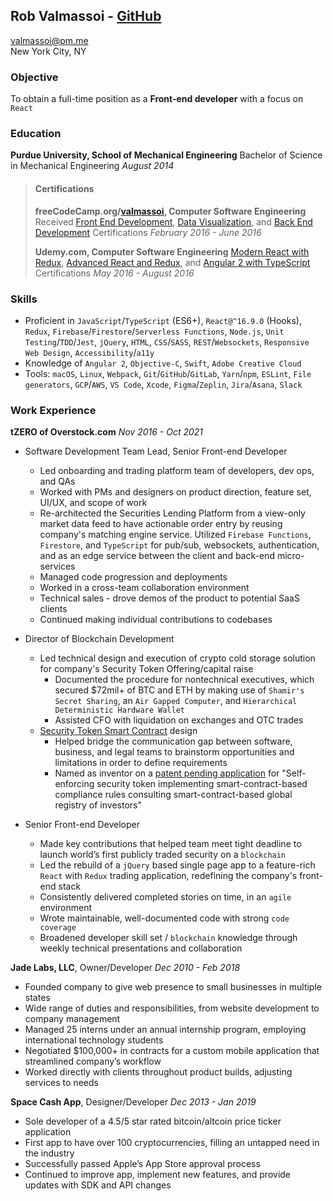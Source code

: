 ## Rob Valmassoi - [GitHub](https://github.com/valmassoi)
[valmassoi@pm.me](mailto:valmassoi@pm.me?subject=Opportunity%20[via%20GitHub])  
New York City, NY

### Objective
To obtain a full-time position as a **Front-end developer** with a focus on `React`

### Education
**Purdue University, School of Mechanical Engineering**
Bachelor of Science in Mechanical Engineering *August 2014*

> #### Certifications
> **freeCodeCamp.org/[valmassoi](https://www.freecodecamp.org/valmassoi), Computer Software Engineering**
> Received [Front End Development](https://www.freecodecamp.org/certification/valmassoi/legacy-front-end), [Data Visualization](https://www.freecodecamp.org/certification/valmassoi/legacy-data-visualization), and [Back End Development](https://www.freecodecamp.org/certification/valmassoi/legacy-back-end) Certifications *February 2016 - June 2016*
>
> **Udemy.com, Computer Software Engineering**
> [Modern React with Redux](https://www.udemy.com/certificate/UC-QESJIVSD/), [Advanced React and Redux](https://www.udemy.com/certificate/UC-8IW4O5O5/), and [Angular 2 with TypeScript](https://www.udemy.com/certificate/UC-564D51CX/) Certifications *May 2016 - August 2016*

### Skills
- Proficient in `JavaScript`/`TypeScript` (ES6+), `React@^16.9.0` (Hooks), `Redux`, `Firebase`/`Firestore`/`Serverless Functions`, `Node.js`, `Unit Testing`/`TDD`/`Jest`, `jQuery`, `HTML`, `CSS`/`SASS`, `REST`/`Websockets`, `Responsive Web Design`, `Accessibility`/`a11y`
- Knowledge of `Angular 2`, `Objective-C`, `Swift`, `Adobe Creative Cloud`
- Tools: `macOS`, `Linux`, `Webpack`, `Git`/`GitHub`/`GitLab`, `Yarn`/`npm`, `ESLint`, `File generators`, `GCP`/`AWS`, `VS Code`, `Xcode`, `Figma`/`Zeplin`, `Jira`/`Asana`, `Slack`

### Work Experience
**tZERO of Overstock.com** *Nov 2016 - Oct 2021*

- Software Development Team Lead, Senior Front-end Developer
  - Led onboarding and trading platform team of developers, dev ops, and QAs
  - Worked with PMs and designers on product direction, feature set, UI/UX, and scope of work
  - Re-architected the Securities Lending Platform from a view-only market data feed to have actionable order entry by reusing company's matching engine service. Utilized `Firebase Functions`, `Firestore`, and `TypeScript` for pub/sub, websockets, authentication, and as an edge service between the client and back-end micro-services
  - Managed code progression and deployments
  - Worked in a cross-team collaboration environment
  - Technical sales - drove demos of the product to potential SaaS clients
  - Continued making individual contributions to codebases

- Director of Blockchain Development
  - Led technical design and execution of crypto cold storage solution for company's Security Token Offering/capital raise
    - Documented the procedure for nontechnical executives, which secured $72mil+ of BTC and ETH by making use of `Shamir's Secret Sharing`, an `Air Gapped Computer`, and `Hierarchical Deterministic Hardware Wallet`
    - Assisted CFO with liquidation on exchanges and OTC trades
  - [Security Token Smart Contract](https://github.com/tZERO-dev/T0ken) design
    - Helped bridge the communication gap between software, business, and legal teams to brainstorm opportunities and limitations in order to define requirements
    - Named as inventor on a [patent pending application](https://patents.google.com/patent/US20200051067A1/en) for "Self-enforcing security token implementing smart-contract-based compliance rules consulting smart-contract-based global registry of investors"

- Senior Front-end Developer
  - Made key contributions that helped team meet tight deadline to launch world’s first publicly traded security on a `blockchain`
  - Led the rebuild of a `jQuery` based single page app to a feature-rich `React` with `Redux` trading application, redefining the company's front-end stack
  - Consistently delivered completed stories on time, in an `agile` environment
  - Wrote maintainable, well-documented code with strong `code coverage`
  - Broadened developer skill set / `blockchain` knowledge through weekly technical presentations and collaboration

**Jade Labs, LLC**, Owner/Developer *Dec 2010 - Feb 2018*
- Founded company to give web presence to small businesses in multiple states
- Wide range of duties and responsibilities, from website development to company management
- Managed 25 interns under an annual internship program, employing international technology students
- Negotiated $100,000+ in contracts for a custom mobile application that streamlined company’s workflow
- Worked directly with clients throughout product builds, adjusting services to needs

**Space Cash App**, Designer/Developer *Dec 2013 - Jan 2019*
- Sole developer of a 4.5/5 star rated bitcoin/altcoin price ticker application
- First app to have over 100 cryptocurrencies, filling an untapped need in the industry
- Successfully passed Apple’s App Store approval process
- Continued to improve app, implement new features, and provide updates with SDK and API changes

